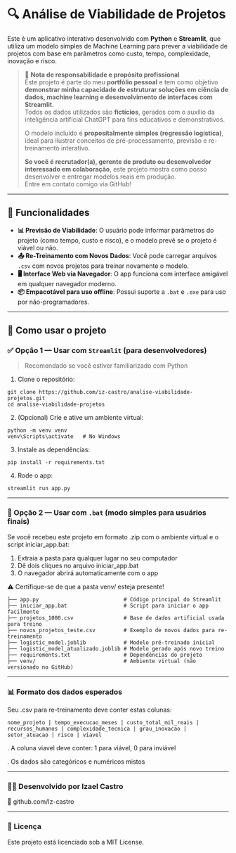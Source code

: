 # 🔍 Análise de Viabilidade de Projetos

Este é um aplicativo interativo desenvolvido com **Python** e **Streamlit**, que utiliza um modelo simples de Machine Learning para prever a viabilidade de projetos com base em parâmetros como custo, tempo, complexidade, inovação e risco.

> 🧠 **Nota de responsabilidade e propósito profissional**  
> Este projeto é parte do meu **portfólio pessoal** e tem como objetivo **demonstrar minha capacidade de estruturar soluções em ciência de dados, machine learning e desenvolvimento de interfaces com Streamlit**.  
> Todos os dados utilizados são **fictícios**, gerados com o auxílio da inteligência artificial ChatGPT para fins educativos e demonstrativos.  
>  
> O modelo incluído é **propositalmente simples (regressão logística)**, ideal para ilustrar conceitos de pré-processamento, previsão e re-treinamento interativo.  
>  
> **Se você é recrutador(a), gerente de produto ou desenvolvedor interessado em colaboração**, este projeto mostra como posso desenvolver e entregar modelos reais em produção.  
> Entre em contato comigo via GitHub!

---

## 📌 Funcionalidades

- **📊 Previsão de Viabilidade**: O usuário pode informar parâmetros do projeto (como tempo, custo e risco), e o modelo prevê se o projeto é viável ou não.
- **📤 Re-Treinamento com Novos Dados**: Você pode carregar arquivos `.csv` com novos projetos para treinar novamente o modelo.
- **🖥️ Interface Web via Navegador**: O app funciona com interface amigável em qualquer navegador moderno.
- **📦 Empacotável para uso offline**: Possui suporte a `.bat` e `.exe` para uso por não-programadores.

---

## 🧭 Como usar o projeto

### ✅ Opção 1 — Usar com `Streamlit` (para desenvolvedores)

> Recomendado se você estiver familiarizado com Python

1. Clone o repositório:

```
git clone https://github.com/iz-castro/analise-viabilidade-projetos.git
cd analise-viabilidade-projetos
```
2. (Opcional) Crie e ative um ambiente virtual:
```
python -m venv venv
venv\Scripts\activate   # No Windows
```
3. Instale as dependências:
```
pip install -r requirements.txt
```
4. Rode o app:
```
streamlit run app.py
```
---


### 🧰 Opção 2 — Usar com `.bat` (modo simples para usuários finais)

Se você recebeu este projeto em formato .zip com o ambiente virtual e o script iniciar_app.bat:

1. Extraia a pasta para qualquer lugar no seu computador
2. Dê dois cliques no arquivo iniciar_app.bat
3. O navegador abrirá automaticamente com o app

⚠️ Certifique-se de que a pasta venv/ esteja presente!

```
├── app.py                           # Código principal do Streamlit
├── iniciar_app.bat                  # Script para iniciar o app facilmente 
├── projetos_1000.csv                # Base de dados artificial usada para treino 
├── novos_projetos_teste.csv         # Exemplo de novos dados para re-treinamento
├── logistic_model.joblib            # Modelo pré-treinado inicial
├── logistic_model_atualizado.joblib # Modelo gerado após novo treino 
├── requirements.txt                 # Dependências do projeto
├── venv/                            # Ambiente virtual (não versionado no GitHub)

```
---

### 📊 Formato dos dados esperados

Seu .csv para re-treinamento deve conter estas colunas:

```
nome_projeto | tempo_execucao_meses | custo_total_mil_reais | recursos_humanos | complexidade_tecnica | grau_inovacao | setor_atuacao | risco | viavel
```
. A coluna viavel deve conter: 1 para viável, 0 para inviável

. Os dados são categóricos e numéricos mistos

---

### 👨‍💻 Desenvolvido por Izael Castro
🔗 github.com/Iz-castro

---

### 📜 Licença
Este projeto está licenciado sob a MIT License.


